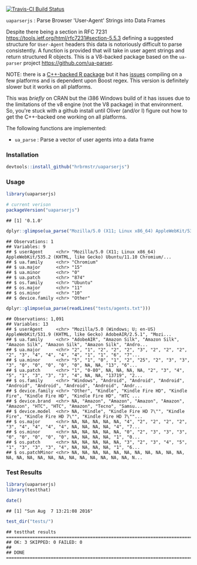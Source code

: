 
[![Travis-CI Build Status](https://travis-ci.org/hrbrmstr/uaparserjs.svg?branch=master)](https://travis-ci.org/hrbrmstr/uaparserjs)

<!-- [![CRAN_Status_Badge](http://www.r-pkg.org/badges/version/uaparserjs)](https://cran.r-project.org/package=uaparserjs) [![](http://cranlogs.r-pkg.org/badges/uaparserjs)](http://cran.rstudio.com/web/packages/uaparserjs/index.html) -->
`uaparserjs` : Parse Browser 'User-Agent' Strings into Data Frames

Despite there being a section in RFC 7231 <https://tools.ietf.org/html/rfc7231#section-5.5.3> defining a suggested structure for `User-Agent` headers this data is notoriously difficult to parse consistently. A function is provided that will take in user agent strings and return structured R objects. This is a V8-backed package based on the `ua-parser` project <https://github.com/ua-parser>.

NOTE: there is a [C++-backed R package](https://github.com/ua-parser/uap-r) but it has [issues](https://github.com/ua-parser/uap-r/issues) compiling on a few platforms and is dependent upon Boost regex. This version is definitely slower but it works on all platforms.

This was *briefly* on CRAN but the i386 Windows build of it has issues due to the limitations of the v8 engine (not the V8 package) in that environment. So, you're stuck with a github install until Oliver (and/or I) figure out how to get the C++-backed one working on all platforms.

The following functions are implemented:

-   `ua_parse` : Parse a vector of user agents into a data frame

### Installation

``` r
devtools::install_github("hrbrmstr/uaparserjs")
```

### Usage

``` r
library(uaparserjs)

# current verison
packageVersion("uaparserjs")
```

    ## [1] '0.1.0'

``` r
dplyr::glimpse(ua_parse("Mozilla/5.0 (X11; Linux x86_64) AppleWebKit/535.2 (KHTML, like Gecko) Ubuntu/11.10 Chromium/15.0.874.106 Chrome/15.0.874.106 Safari/535.2"))
```

    ## Observations: 1
    ## Variables: 9
    ## $ userAgent     <chr> "Mozilla/5.0 (X11; Linux x86_64) AppleWebKit/535.2 (KHTML, like Gecko) Ubuntu/11.10 Chromium/...
    ## $ ua.family     <chr> "Chromium"
    ## $ ua.major      <chr> "15"
    ## $ ua.minor      <chr> "0"
    ## $ ua.patch      <chr> "874"
    ## $ os.family     <chr> "Ubuntu"
    ## $ os.major      <chr> "11"
    ## $ os.minor      <chr> "10"
    ## $ device.family <chr> "Other"

``` r
dplyr::glimpse(ua_parse(readLines("tests/agents.txt")))
```

    ## Observations: 1,091
    ## Variables: 13
    ## $ userAgent     <chr> "Mozilla/5.0 (Windows; U; en-US) AppleWebKit/531.9 (KHTML, like Gecko) AdobeAIR/2.5.1", "Mozi...
    ## $ ua.family     <chr> "AdobeAIR", "Amazon Silk", "Amazon Silk", "Amazon Silk", "Amazon Silk", "Amazon Silk", "Andro...
    ## $ ua.major      <chr> "2", "1", "2", "2", "2", "3", "2", "2", "2", "2", "3", "4", "4", "4", "4", "1", "1", "6", "7"...
    ## $ ua.minor      <chr> "5", "1", "0", "1", "2", "25", "2", "3", "3", "3", "0", "0", "0", "0", "0", NA, NA, "13", "6"...
    ## $ ua.patch      <chr> "1", "0-80", NA, NA, NA, NA, "2", "3", "4", "5", "1", "3", "3", "3", "4", NA, NA, "13719", "2...
    ## $ os.family     <chr> "Windows", "Android", "Android", "Android", "Android", "Android", "Android", "Android", "Andr...
    ## $ device.family <chr> "Other", "Kindle", "Kindle Fire HD", "Kindle Fire", "Kindle Fire HD", "Kindle Fire HD", "HTC ...
    ## $ device.brand  <chr> NA, "Amazon", "Amazon", "Amazon", "Amazon", "Amazon", "HTC", "HTC", "Amazon", "Tecno", "Samsu...
    ## $ device.model  <chr> NA, "Kindle", "Kindle Fire HD 7\"", "Kindle Fire", "Kindle Fire HD 7\"", "Kindle Fire HD 7\""...
    ## $ os.major      <chr> NA, NA, NA, NA, NA, "4", "2", "2", "2", "2", "3", "4", "4", "4", "4", NA, NA, NA, NA, "4", "7...
    ## $ os.minor      <chr> NA, NA, NA, NA, NA, "0", "2", "3", "3", "3", "0", "0", "0", "0", "0", NA, NA, NA, NA, "1", "0...
    ## $ os.patch      <chr> NA, NA, NA, NA, NA, "3", "2", "3", "4", "5", "1", "3", "3", "3", "4", NA, NA, NA, NA, "1", "6...
    ## $ os.patchMinor <chr> NA, NA, NA, NA, NA, NA, NA, NA, NA, NA, NA, NA, NA, NA, NA, NA, NA, NA, NA, NA, NA, NA, NA, N...

### Test Results

``` r
library(uaparserjs)
library(testthat)

date()
```

    ## [1] "Sun Aug  7 13:21:08 2016"

``` r
test_dir("tests/")
```

    ## testthat results ========================================================================================================
    ## OK: 3 SKIPPED: 0 FAILED: 0
    ## 
    ## DONE ===================================================================================================================
